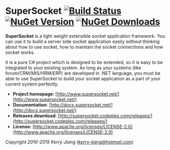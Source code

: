 # SuperSocket  [![Build Status](https://travis-ci.org/kerryjiang/SuperSocket.svg?branch=v1.6)](https://travis-ci.org/kerryjiang/SuperSocket) [![NuGet Version](https://img.shields.io/nuget/v/SuperSocket.svg?style=flat)](https://www.nuget.org/packages/SuperSocket/) [![NuGet Downloads](https://img.shields.io/nuget/dt/SuperSocket.svg?style=flat)](https://www.nuget.org/packages/SuperSocket/)


**SuperSocket** is a light weight extensible socket application framework.
You can use it to build a server side socket application easily without thinking about how to use socket, how to maintain the socket connections and how socket works.

It is a pure C# project which is designed to be extended, so it is easy to be integrated to your existing system.
As long as your systems (like forum/CRM/MIS/HRM/ERP) are developed in .NET language,
you must be able to use SuperSocket to build your socket application as a part of your current system perfectly.


- **Project homepage**:		[http://www.supersocket.net/](http://www.supersocket.net/)
- **Documentation**:		[http://docs.supersocket.net/](http://docs.supersocket.net/)
- **Releases download**:	[http://supersocket.codeplex.com/releases/](http://supersocket.codeplex.com/releases/)
- **License**: 				[http://www.apache.org/licenses/LICENSE-2.0](http://www.apache.org/licenses/LICENSE-2.0)


*Copyright 2010-2015 Kerry Jiang (kerry-jiang@hotmail.com)*
